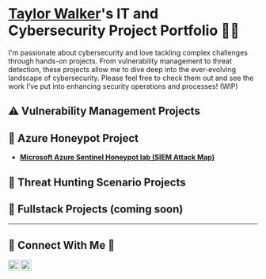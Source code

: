 # <a href="https://www.linkedin.com/in/taylor-w-873b97274/">Taylor Walker</a>'s IT and Cybersecurity Project Portfolio 👾🔐

I'm passionate about cybersecurity and love tackling complex challenges through hands-on projects. From vulnerability management to threat detection, these projects allow me to dive deep into the ever-evolving landscape of cybersecurity. Please feel free to check them out and see the work I’ve put into enhancing security operations and processes! (WIP)


## ⚠️ Vulnerability Management Projects

## 🍯 Azure Honeypot Project

- **[Microsoft Azure Sentinel Honeypot lab (SIEM Attack Map)](https://github.com/ciemnyduch/AzureHoneypotLab)**

## 🎯 Threat Hunting Scenario Projects

## 🧱 Fullstack Projects (coming soon)


<hr/>

## 👾 Connect With Me 👾

[<img align="left" alt="___________ | YouTube" width="22px" src="https://cdn.jsdelivr.net/npm/simple-icons@v3/icons/youtube.svg" />][youtube]
[<img align="left" alt="___________ | LinkedIn" width="22px" src="https://cdn.jsdelivr.net/npm/simple-icons@v3/icons/linkedin.svg" />][linkedin]



[youtube]: https://www.youtube.com/c/___________
[linkedin]: https://linkedin.com/in/___________

<!--
<img width="35" alt="image" src="https://github.com/user-attachments/assets/2f41c7cd-5ea8-4475-b451-a37161b6c3fb"> 
<img width="35" alt="image" src="https://github.com/user-attachments/assets/77649969-9910-4994-8b96-74a116cfb2a8">
-->
